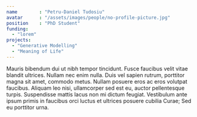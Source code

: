 ```yaml
---
name        : "Petru-Daniel Tudosiu"
avatar      : "/assets/images/people/no-profile-picture.jpg"
position    : "PhD Student"
funding:
  - "lorem"
projects:
  - "Generative Modelling"
  - "Meaning of Life"
---
```


Mauris bibendum dui ut nibh tempor tincidunt. Fusce faucibus velit vitae blandit ultrices. Nullam nec enim nulla. Duis vel sapien rutrum, porttitor magna sit amet, commodo metus. Nullam posuere eros ac eros volutpat faucibus. Aliquam leo nisi, ullamcorper sed est eu, auctor pellentesque turpis. Suspendisse mattis lacus non mi dictum feugiat. Vestibulum ante ipsum primis in faucibus orci luctus et ultrices posuere cubilia Curae; Sed eu porttitor urna.
